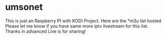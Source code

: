 # umsonet
This is just an Raspberry PI with KODI Project. Here are the *m3u list hosted
Please let me know if you have same more iptv livestream for this list. Thanks in advanced
Live is for sharing!

